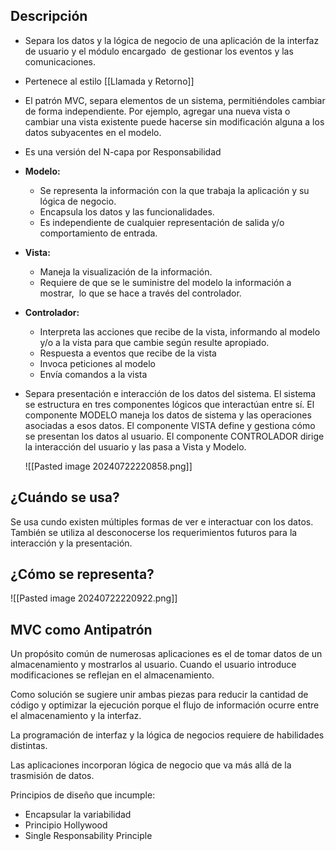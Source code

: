 ## Descripción

- Separa los datos y la lógica de negocio de una aplicación de la interfaz de usuario y el módulo encargado  de gestionar los eventos y las comunicaciones.
- Pertenece al estilo [[Llamada y Retorno]]
- El patrón MVC, separa elementos de un sistema, permitiéndoles cambiar de forma independiente. Por ejemplo, agregar una nueva vista o cambiar una vista existente puede hacerse sin modificación alguna a los datos subyacentes en el modelo.
- Es una versión del N-capa por Responsabilidad
- **Modelo:**
	- Se representa la información con la que trabaja la aplicación y su lógica de negocio.
	- Encapsula los datos y las funcionalidades.
	- Es independiente de cualquier representación de salida y/o comportamiento de entrada.
- **Vista:**
	- Maneja la visualización de la información.
	- Requiere de que se le suministre del modelo la información a mostrar,  lo que se hace a través del controlador.
- **Controlador:**
	- Interpreta las acciones que recibe de la vista, informando al modelo y/o a la vista para que cambie según resulte apropiado.
	- Respuesta a eventos que recibe de la vista
	- Invoca peticiones al modelo
	- Envía comandos a la vista
- Separa presentación e interacción de los datos del sistema. El sistema se estructura en tres componentes lógicos que interactúan entre sí. El componente MODELO maneja los datos de sistema y las operaciones asociadas a esos datos. El componente VISTA define y gestiona cómo se presentan los datos al usuario. El componente CONTROLADOR dirige la interacción del usuario y las pasa a Vista y Modelo.

	![[Pasted image 20240722220858.png]]

## ¿Cuándo se usa?

Se usa cundo existen múltiples formas de ver e interactuar con los datos. También se utiliza al desconocerse los requerimientos futuros para la interacción y la presentación.

## ¿Cómo se representa?

![[Pasted image 20240722220922.png]]

## MVC como Antipatrón

Un propósito común de numerosas aplicaciones es el de tomar datos de un almacenamiento y mostrarlos al usuario. Cuando el usuario introduce modificaciones se reflejan en el almacenamiento.

Como solución se sugiere unir ambas piezas para reducir la cantidad de código y optimizar la ejecución porque el flujo de información ocurre entre el almacenamiento y la interfaz.

La programación de interfaz y la lógica de negocios requiere de habilidades distintas.

Las aplicaciones incorporan lógica de negocio que va más allá de la trasmisión de datos.

Principios de diseño que incumple:
- Encapsular la variabilidad
- Principio Hollywood
- Single Responsability Principle